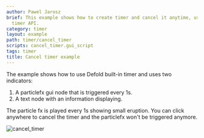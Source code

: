 ```yaml
---
author: Pawel Jarosz
brief: This example shows how to create timer and cancel it anytime, using built-in
  timer API.
category: timer
layout: example
path: timer/cancel_timer
scripts: cancel_timer.gui_script
tags: timer
title: Cancel timer example
---
```



The example shows how to use Defold built-in timer and uses two indicators:

1. A particlefx gui node that is triggered every 1s.
2. A text node with an information displaying.

The particle fx is played every 1s showing small eruption.
You can click anywhere to cancel the timer and the particlefx won't be triggered anymore.

![cancel_timer](cancel_timer.png)
